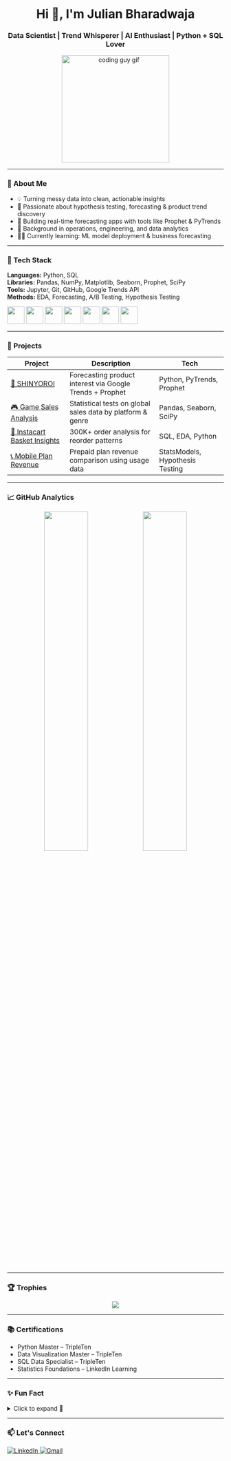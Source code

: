 
<h1 align="center">Hi 👋, I'm Julian Bharadwaja</h1>
<h3 align="center">Data Scientist | Trend Whisperer | AI Enthusiast | Python + SQL Lover</h3>

<p align="center">
  <img src="https://media.giphy.com/media/bGgsc5mWoryfgKBx1u/giphy.gif" width="250" alt="coding guy gif"/>
</p>

---

### 🧠 About Me

- 💡 Turning messy data into clean, actionable insights  
- 🧪 Passionate about hypothesis testing, forecasting & product trend discovery  
- 🤖 Building real-time forecasting apps with tools like Prophet & PyTrends  
- 🎯 Background in operations, engineering, and data analytics  
- 🧑‍💻 Currently learning: ML model deployment & business forecasting

---

### 🔧 Tech Stack

**Languages:** Python, SQL  
**Libraries:** Pandas, NumPy, Matplotlib, Seaborn, Prophet, SciPy  
**Tools:** Jupyter, Git, GitHub, Google Trends API  
**Methods:** EDA, Forecasting, A/B Testing, Hypothesis Testing

<p align="left">
  <img src="https://cdn.jsdelivr.net/gh/devicons/devicon/icons/python/python-original.svg" width="40" /> 
  <img src="https://cdn.jsdelivr.net/gh/devicons/devicon/icons/pandas/pandas-original.svg" width="40" /> 
  <img src="https://cdn.jsdelivr.net/gh/devicons/devicon/icons/numpy/numpy-original.svg" width="40" />
  <img src="https://cdn.jsdelivr.net/gh/devicons/devicon/icons/jupyter/jupyter-original.svg" width="40" />
  <img src="https://cdn.jsdelivr.net/gh/devicons/devicon/icons/mysql/mysql-original.svg" width="40" />
  <img src="https://cdn.jsdelivr.net/gh/devicons/devicon/icons/git/git-original.svg" width="40" />
  <img src="https://cdn.jsdelivr.net/gh/devicons/devicon/icons/github/github-original.svg" width="40" />
</p>

---

### 🚀 Projects

| Project | Description | Tech |
|--------|-------------|------|
| [🔮 SHINYOROI](https://github.com/jbharadwaja/shinyoroi-trend-forecasting) | Forecasting product interest via Google Trends + Prophet | Python, PyTrends, Prophet |
| [🎮 Game Sales Analysis](https://github.com/jbharadwaja/video-game-sales-forecasting) | Statistical tests on global sales data by platform & genre | Pandas, Seaborn, SciPy |
| [🛒 Instacart Basket Insights](https://github.com/jbharadwaja/instacart-market-basket-analysis) | 300K+ order analysis for reorder patterns | SQL, EDA, Python |
| [📞 Mobile Plan Revenue](https://github.com/jbharadwaja/telecom-revenue-analysis) | Prepaid plan revenue comparison using usage data | StatsModels, Hypothesis Testing |

---

### 📈 GitHub Analytics

<p align="center">
  <img src="https://github-readme-stats.vercel.app/api?username=jbharadwaja&show_icons=true&theme=tokyonight" width="45%" />
  <img src="https://github-readme-stats.vercel.app/api/top-langs/?username=jbharadwaja&layout=compact&theme=tokyonight" width="45%" />
</p>

---

### 🏆 Trophies

<p align="center">
  <img src="https://github-profile-trophy.vercel.app/?username=jbharadwaja&theme=gruvbox&no-frame=true&column=7" />
</p>

---

### 📚 Certifications

- Python Master – TripleTen  
- Data Visualization Master – TripleTen  
- SQL Data Specialist – TripleTen  
- Statistics Foundations – LinkedIn Learning

---

### ✨ Fun Fact

<details>
  <summary>Click to expand 👀</summary>
  I forecasted Google search interest for memory foam pillows and considered launching a store based on the results. Data is powerful.
</details>

---

### 📫 Let's Connect

<p>
  <a href="https://www.linkedin.com/in/julian-bharadwaja">
    <img src="https://img.shields.io/badge/LinkedIn-blue?logo=linkedin&style=for-the-badge" alt="LinkedIn" />
  </a>
  <a href="mailto:bharadwajajulian@gmail.com">
    <img src="https://img.shields.io/badge/Gmail-Red?logo=gmail&style=for-the-badge" alt="Gmail" />
  </a>
</p>
